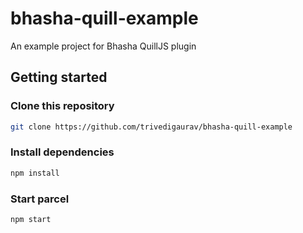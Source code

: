 # bhasha-quill-example
An example project for Bhasha QuillJS plugin

## Getting started
### Clone this repository
```bash
git clone https://github.com/trivedigaurav/bhasha-quill-example
```
### Install dependencies
```bash
npm install
```
### Start parcel
```bash
npm start
```
